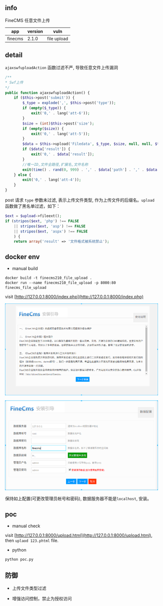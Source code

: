 ## info

FineCMS 任意文件上传

| app | version | vuln |
| --- | ------ | ----- |
| finecms | 2.1.0 | file upload |

## detail

`ajaxswfuploadAction` 函数过滤不严, 导致任意文件上传漏洞

```php
/**
* Swf上传
*/
public function ajaxswfuploadAction() {
    if ($this->post('submit')) {
        $_type = explode(',', $this->post('type'));
        if (empty($_type)) {
            exit('0,' . lang('att-6'));
        }
        $size = (int)$this->post('size');
        if (empty($size)) {
            exit('0,' . lang('att-5'));
        }
        $data = $this->upload('Filedata', $_type, $size, null, null, $this->post('admin'), 'swf', null, $this->post('document'));
        if ($data['result']) {
            exit('0,' . $data['result']);
        }
        //唯一ID,文件全路径,扩展名,文件名称
        exit(time() . rand(0, 999) . ',' . $data['path'] . ',' . $data['ext'] . ',' . str_replace('|', '_', $data['file']));
    } else {
        exit('0,' . lang('att-4'));
    }
}
```

post 请求 `type` 参数未过滤, 表示上传文件类型, 作为上传文件的后缀名。`upload` 函数做了黑名单过滤，如下：

```php
$ext = $upload->fileext();
if (stripos($ext, 'php') !== FALSE
    || stripos($ext, 'asp') !== FALSE
    || stripos($ext, 'aspx') !== FALSE
    ) {
    return array('result' => '文件格式被系统禁止');
```

## docker env

* manual build 

```
docker build -t finecms210_file_upload .
docker run --name finecms210_file_upload -p 8000:80 finecms_file_upload
```

visit [http://127.0.0.1:8000/index.php](http://127.0.0.1:8000/index.php)

![](install.png)

![](config.png)

保持如上配置(可更改管理员帐号和密码), 数据服务器不能是`localhost`, 安装。

## poc

* manual check

visit [http://127.0.0.1:8000/upload.html](http://127.0.0.1:8000/upload.html), then `uplaod 123.phtml` file.

* python

```
python poc.py
```

## 防御

* 上传文件类型过滤

* 增强访问控制，禁止为授权访问